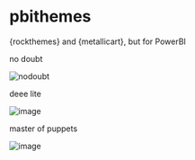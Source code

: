 # pbithemes
{rockthemes} and {metallicart}, but for PowerBI

no doubt  

![nodoubt](https://user-images.githubusercontent.com/3278367/107098382-fbe34480-6806-11eb-9728-8be67d570790.png) 


deee lite  

![image](https://user-images.githubusercontent.com/3278367/107099755-71044900-680a-11eb-9cf6-add8203f5f60.png)


master of puppets  

![image](https://user-images.githubusercontent.com/3278367/107098678-b7a47400-6807-11eb-9418-1c063cddff5d.png)  

